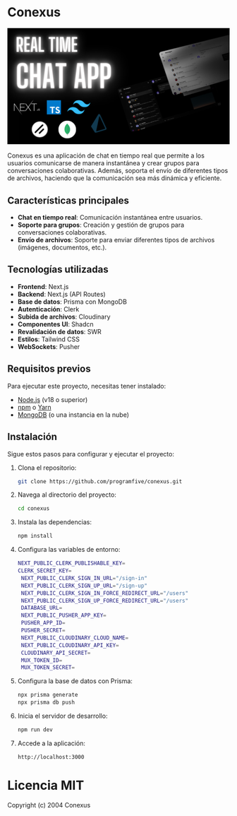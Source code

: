 # Conexus

![Mockup de la aplicación](/public/mockup.png)

Conexus es una aplicación de chat en tiempo real que permite a los usuarios comunicarse de manera instantánea y crear grupos para conversaciones colaborativas. Además, soporta el envío de diferentes tipos de archivos, haciendo que la comunicación sea más dinámica y eficiente.

## Características principales
- **Chat en tiempo real**: Comunicación instantánea entre usuarios.
- **Soporte para grupos**: Creación y gestión de grupos para conversaciones colaborativas.
- **Envío de archivos**: Soporte para enviar diferentes tipos de archivos (imágenes, documentos, etc.).

## Tecnologías utilizadas
- **Frontend**: Next.js
- **Backend**: Next.js (API Routes)
- **Base de datos**: Prisma con MongoDB
- **Autenticación**: Clerk
- **Subida de archivos**: Cloudinary
- **Componentes UI**: Shadcn
- **Revalidación de datos**: SWR
- **Estilos**: Tailwind CSS
- **WebSockets**: Pusher

## Requisitos previos
Para ejecutar este proyecto, necesitas tener instalado:
- [Node.js](https://nodejs.org/) (v18 o superior)
- [npm](https://www.npmjs.com/) o [Yarn](https://yarnpkg.com/)
- [MongoDB](https://www.mongodb.com/) (o una instancia en la nube)

## Instalación
Sigue estos pasos para configurar y ejecutar el proyecto:

1. Clona el repositorio:
   ```bash
   git clone https://github.com/programfive/conexus.git
2. Navega al directorio del proyecto:
   ```bash
   cd conexus
3. Instala las dependencias:
   ```bash
   npm install
4. Configura las variables de entorno:
   ```bash
   NEXT_PUBLIC_CLERK_PUBLISHABLE_KEY=
   CLERK_SECRET_KEY=
    NEXT_PUBLIC_CLERK_SIGN_IN_URL="/sign-in"
    NEXT_PUBLIC_CLERK_SIGN_UP_URL="/sign-up"
    NEXT_PUBLIC_CLERK_SIGN_IN_FORCE_REDIRECT_URL="/users"
    NEXT_PUBLIC_CLERK_SIGN_UP_FORCE_REDIRECT_URL="/users"
    DATABASE_URL=
    NEXT_PUBLIC_PUSHER_APP_KEY=
    PUSHER_APP_ID=
    PUSHER_SECRET=
    NEXT_PUBLIC_CLOUDINARY_CLOUD_NAME=
    NEXT_PUBLIC_CLOUDINARY_API_KEY=
    CLOUDINARY_API_SECRET=
    MUX_TOKEN_ID=
    MUX_TOKEN_SECRET=
5. Configura la base de datos con Prisma:
    ```bash
    npx prisma generate 
    npx prisma db push
6. Inicia el servidor de desarrollo:
   ```bash
   npm run dev
7. Accede a la aplicación:
   ```bash
   http://localhost:3000

# Licencia MIT

Copyright (c) 2004 Conexus
